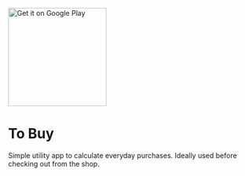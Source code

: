 <a href='https://play.google.com/store/apps/details?id=com.jagoancoding.tobuy'><img width=200px alt='Get it on Google Play' src='https://play.google.com/intl/en_gb/badges/images/generic/en_badge_web_generic.png'/></a>

# To Buy

Simple utility app to calculate everyday purchases. Ideally used before checking out from the shop.
